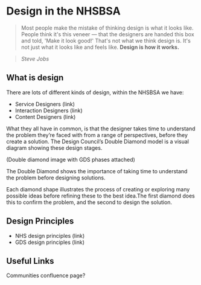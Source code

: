 # Design in the NHSBSA

> Most people make the mistake of thinking design is what it looks like. People think it's this veneer — that the designers are handed this box and told, 'Make it look good!' That's not what we think design is. It's not just what it looks like and feels like. **Design is how it works.**

> _Steve Jobs_


## What is design

There are lots of different kinds of design, within the NHSBSA we have:



*   Service Designers (link)
*   Interaction Designers (link)
*   Content Designers (link)

What they all have in common, is that the designer takes time to understand the problem they’re faced with from a range of perspectives, before they create a solution. The Design Council’s Double Diamond model is a visual diagram showing these design stages.

(Double diamond image with GDS phases attached)

The Double Diamond shows the importance of taking time to understand the problem before designing solutions.

Each diamond shape illustrates the process of creating or exploring many possible ideas before refining these to the best idea.The first diamond does this to confirm the problem, and the second to design the solution.


## Design Principles



*   NHS design principles (link)
*   GDS design principles (link)


## Useful Links

Communities confluence page?
